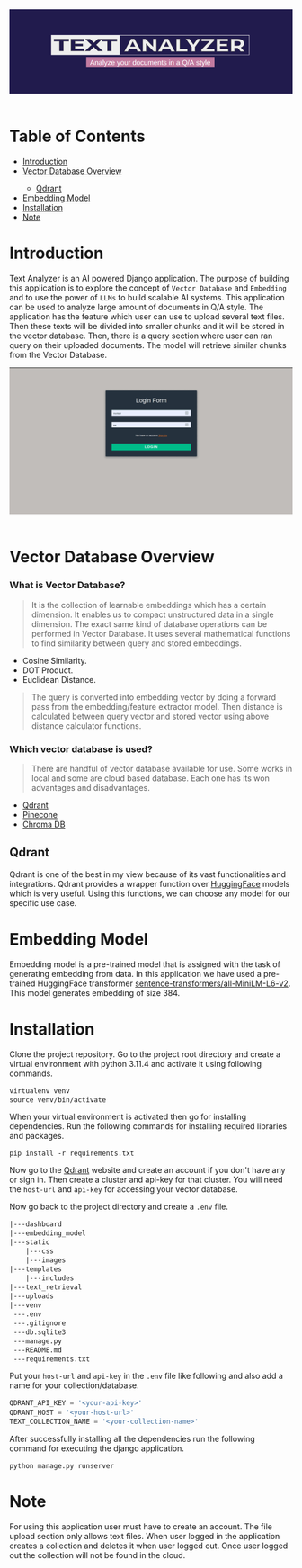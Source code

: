 <div align="center">
    <a href="">
      <img alt="Banner" src="documents/banner.png" alt="banner">
    </a>
</div>

<br/>

<!-- Table of contents -->
<div>
  <h1>Table of Contents</h1>
  <ul>
    <li><a href="#introduction">Introduction</a></li>
    <li><a href="#vector-database-overview">Vector Database Overview</a></li>
    <ul>
      <li><a href="#qdrant">Qdrant</a></li>
    </ul>
    <li><a href="#embedding-model">Embedding Model</a></li>
    <li><a href="#installation">Installation</a></li>
    <li><a href="#note">Note</a></li>
  </ul>
</div>

# Introduction
Text Analyzer is an AI powered Django application. The purpose of building this application is to explore the concept of `Vector Database` and `Embedding` and to use the power of `LLMs` to build scalable AI systems. This application can be used to analyze large amount of documents in Q/A style. The application has the feature which user can use to upload several text files. Then these texts will be divided into smaller chunks and it will be stored in the vector database. Then, there is a query section where user can ran query on their uploaded documents. The model will retrieve similar chunks from the Vector Database.

<div align="center">
    <img src="documents/application-demo.gif">
</div>

<br>

# Vector Database Overview

<h3>What is Vector Database?</h3>

> It is the collection of learnable embeddings which has a certain dimension. It enables us to compact unstructured data in a single dimension. The exact same kind of database operations can be performed in Vector Database. It uses several mathematical functions to find similarity between query and stored embeddings.

<ul>
  <li>Cosine Similarity.</li>
  <li>DOT Product.</li>
  <li>Euclidean Distance.</li>
</ul>

> The query is converted into embedding vector by doing a forward pass from the embedding/feature extractor model. Then distance is calculated between query vector and stored vector using above distance calculator functions.

<h3>Which vector database is used?</h3>

> There are handful of vector database available for use. Some works in local and some are cloud based database. Each one has its won advantages and disadvantages.

<ul>
  <li><a href="https://qdrant.tech/">Qdrant</a></li>
  <li><a href="https://docs.pinecone.io/docs/overview">Pinecone</a></li>
  <li><a href="https://docs.trychroma.com/">Chroma DB</a></li>
</ul>

## Qdrant
Qdrant is one of the best in my view because of its vast functionalities and integrations. Qdrant provides a wrapper function over [HuggingFace](https://huggingface.co/models) models which is very useful. Using this functions, we can choose any model for our specific use case.

# Embedding Model

Embedding model is a pre-trained model that is assigned with the task of generating embedding from data. In this application we have used a pre-trained HuggingFace transformer [sentence-transformers/all-MiniLM-L6-v2](https://huggingface.co/sentence-transformers/all-MiniLM-L6-v2). This model generates embedding of size 384.

# Installation

Clone the project repository. Go to the project root directory and create a virtual environment with python 3.11.4 and activate it using following commands.

```command
virtualenv venv
source venv/bin/activate
```

When your virtual environment is activated then go for installing dependencies. Run the following commands for installing required libraries and packages.

```command
pip install -r requirements.txt
```

Now go to the [Qdrant](https://qdrant.tech/) website and create an account if you don't have any or sign in. Then create a cluster and api-key for that cluster. You will need the `host-url` and `api-key` for accessing your vector database.

Now go back to the project directory and create a `.env` file.

```
|---dashboard
|---embedding_model
|---static
    |---css
    |---images
|---templates
    |---includes
|---text_retrieval
|---uploads
|---venv
 ---.env
 ---.gitignore
 ---db.sqlite3
 ---manage.py
 ---README.md
 ---requirements.txt
```

Put your `host-url` and `api-key` in the `.env` file like following and also add a name for your collection/database.

```python
QDRANT_API_KEY = '<your-api-key>'
QDRANT_HOST = '<your-host-url>'
TEXT_COLLECTION_NAME = '<your-collection-name>'
```

After successfully installing all the dependencies run the following command for executing the django application.

```command
python manage.py runserver
```

# Note

For using this application user must have to create an account. The file upload section only allows text files. When user logged in the application creates a collection and deletes it when user logged out. Once user logged out the collection will not be found in the cloud.